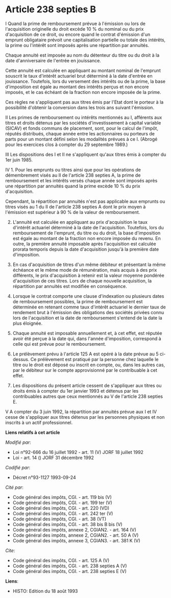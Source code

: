 # Article 238 septies B

I Quand la prime de remboursement prévue à l'émission ou lors de l'acquisition originelle du droit excède 10 % du nominal ou
du prix d'acquisition de ce droit, ou encore quand le contrat d'émission d'un emprunt obligataire prévoit une capitalisation
partielle ou totale des intérêts, la prime ou l'intérêt sont imposés après une répartition par annuités. 

Chaque annuité est imposée au nom du détenteur du titre ou du droit à la date d'anniversaire de l'entrée en jouissance. 

Cette annuité est calculée en appliquant au montant nominal de l'emprunt souscrit le taux d'intérêt actuariel brut déterminé
à la date d'entrée en jouissance. Toutefois, lors du versement des intérêts ou de la prime, la base d'imposition est égale au
montant des intérêts perçus et non encore imposés, et le cas échéant de la fraction non encore imposée de la prime. 

Ces règles ne s'appliquent pas aux titres émis par l'Etat dont le porteur à la possibilité d'obtenir la conversion dans les
trois ans suivant l'émission. 

II Les primes de remboursement ou intérêts mentionnés au I, afférents aux titres et droits détenus par les sociétés
d'investissement à capital variable (SICAV) et fonds communs de placement, sont, pour le calcul de l'impôt, réputés
distribués, chaque année entre les actionnaires ou porteurs de parts pour un montant défini selon les modalités prévues à ce
I. (Abrogé pour les exercices clos à compter du 29 septembre 1989.) 

III Les dispositions des I et II ne s'appliquent qu'aux titres émis à compter du 1er juin 1985. 

IV 1. Pour les emprunts ou titres ainsi que pour les opérations de démembrement visés au II de l'article 238 septies A, la
prime de remboursement et les intérêts versés chaque année sont imposés après une répartition par annuités quand la prime
excède 10 % du prix d'acquisition. 

Cependant, la répartition par annuités n'est pas applicable aux emprunts ou titres visés au 1 du II de l'article 238 septies
A dont le prix moyen à l'émission est supérieur à 90 % de la valeur de remboursement. 

2. L'annuité est calculée en appliquant au prix d'acquisition le taux d'intérêt actuariel déterminé à la date de
l'acquisition. Toutefois, lors du remboursement de l'emprunt, du titre ou du droit, la base d'imposition est égale au montant
de la fraction non encore imposée du revenu. En outre, la première annuité imposable après l'acquisition est calculée prorata
temporis depuis la date d'acquisition jusqu'à la première date d'imposition. 

3. En cas d'acquisition de titres d'un même débiteur et présentant la même échéance et le même mode de rémunération, mais
acquis à des prix différents, le prix d'acquisition à retenir est la valeur moyenne pondérée d'acquisition de ces titres.
Lors de chaque nouvelle acquisition, la répartition par annuités est modifiée en conséquence. 

4. Lorsque le contrat comporte une clause d'indexation ou plusieurs dates de remboursement possibles, la prime de
remboursement est déterminée en retenant comme taux d'intérêt actuariel le dernier taux de rendement brut à l'émission des
obligations des sociétés privées connu lors de l'acquisition et la date de remboursement s'entend de la date la plus
éloignée. 

5. Chaque annuité est imposable annuellement et, à cet effet, est réputée avoir été perçue à la date qui, dans l'année
d'imposition, correspond à celle qui est prévue pour le remboursement. 

6. Le prélèvement prévu à l'article 125 A est opéré à la date prévue au 5 ci-dessus. Ce prélèvement est pratiqué par la
personne chez laquelle le titre ou le droit est déposé ou inscrit en compte, ou, dans les autres cas, par le débiteur sur le
compte approvisionné par le contribuable à cet effet. 

7. Les dispositions du présent article cessent de s'appliquer aux titres ou droits émis à compter du 1er janvier 1993 et
détenus par les contribuables autres que ceux mentionnés au V de l'article 238 septies E.

V A compter du 3 juin 1992, la répartition par annuités prévue aux I et IV cesse de s'appliquer aux titres détenus par les
personnes physiques et non inscrits à un actif professionnel.

**Liens relatifs à cet article**

_Modifié par_:

  - Loi n°92-666 du 16 juillet 1992 - art. 11 (V) JORF 18 juillet 1992
  - Loi - art. 14 () JORF 31 décembre 1992

_Codifié par_:

  - Décret n°93-1127 1993-09-24

_Cité par_:

  - Code général des impôts, CGI. - art. 119 bis (V)
  - Code général des impôts, CGI. - art. 199 ter (V)
  - Code général des impôts, CGI. - art. 220 (VD)
  - Code général des impôts, CGI. - art. 242 ter (V)
  - Code général des impôts, CGI. - art. 38 (VT)
  - Code général des impôts, CGI. - art. 38 bis B bis (V)
  - Code général des impôts, annexe 2, CGIAN2. - art. 164 (V)
  - Code général des impôts, annexe 2, CGIAN2. - art. 50 A (V)
  - Code général des impôts, annexe 3, CGIAN3. - art. 381 K (V)

_Cite_:

  - Code général des impôts, CGI. - art. 125 A (V)
  - Code général des impôts, CGI. - art. 238 septies A (V)
  - Code général des impôts, CGI. - art. 238 septies E (V)

**Liens**:

  - HISTO: Edition du 18 août 1993
